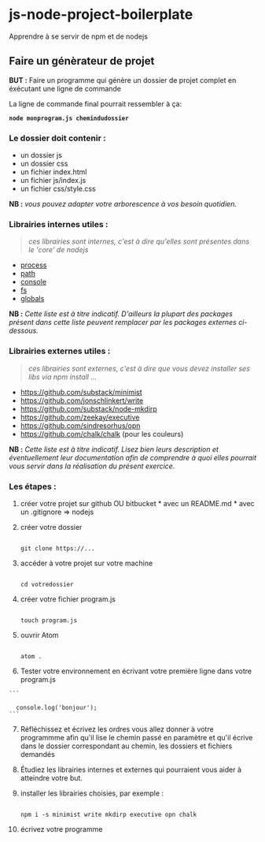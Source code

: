 # js-node-project-boilerplate
Apprendre à se servir de npm et de nodejs

## Faire un génèrateur de projet

**BUT :** Faire un programme qui génère un dossier de projet complet en éxécutant une ligne de commande

La ligne de commande final pourrait ressembler à ça:

**```node monprogram.js chemindudossier```**

### Le dossier doit contenir :
* un dossier js
* un dossier css
* un fichier index.html
* un fichier js/index.js
* un fichier css/style.css

**NB :** *vous pouvez adapter votre arborescence à vos besoin quotidien.*

### Librairies internes utiles :

> *ces librairies sont internes, c'est à dire qu'elles sont présentes dans le 'core' de nodejs*

* [process](https://nodejs.org/api/process.html)
* [path](https://nodejs.org/api/path.html)
* [console](https://nodejs.org/api/console.html)
* [fs](https://nodejs.org/api/fs.html)
* [globals](https://nodejs.org/api/globals.html)

**NB :** *Cette liste est à titre indicatif. D'ailleurs la plupart des packages présent dans cette liste peuvent remplacer par les packages externes ci-dessous.*

### Librairies externes utiles :

> *ces librairies sont externes, c'est à dire que vous devez installer ses libs via npm install ...*

* https://github.com/substack/minimist
* https://github.com/jonschlinkert/write
* https://github.com/substack/node-mkdirp
* https://github.com/zeekay/executive
* https://github.com/sindresorhus/opn
* https://github.com/chalk/chalk (pour les couleurs)

**NB :** *Cette liste est à titre indicatif. Lisez bien leurs description et éventuellement leur documentation afin de comprendre à quoi elles pourrait vous servir dans la réalisation du présent exercice.*

### Les étapes : 

  1. créer votre projet sur github OU bitbucket
    * avec un README.md
    * avec un .gitignore => nodejs

  2. créer votre dossier

      ```

      git clone https://...

      ```

  3. accéder à votre projet sur votre machine

      ```

      cd votredossier

      ```

  4. créer votre fichier program.js

      ```

      touch program.js

      ```

  5. ouvrir Atom

      ```

      atom .

      ```

  6. Tester votre environnement en écrivant votre première ligne dans votre program.js

    ```

      console.log('bonjour');
    ```

  7. Réfléchissez et écrivez les ordres vous allez donner à votre programmme afin qu'il lise le chemin passé en paramètre et qu'il écrive dans le dossier correspondant au chemin, les dossiers et fichiers demandés
  
  8. Étudiez les librairies internes et externes qui pourraient vous aider à atteindre votre but.

  9. installer les librairies choisies, par exemple :

      ```
      
      npm i -s minimist write mkdirp executive opn chalk

      ```

  10. écrivez votre programme

